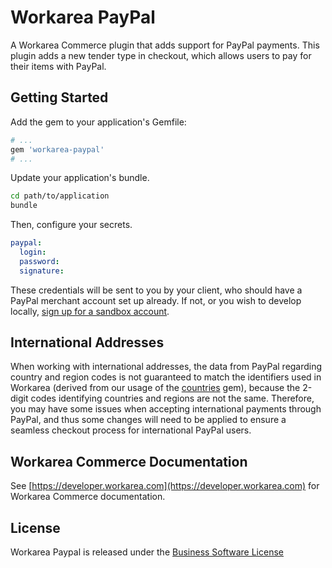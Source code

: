 Workarea PayPal
================================================================================

A Workarea Commerce plugin that adds support for PayPal payments. This plugin adds a new tender type in checkout, which allows users to pay for their items with PayPal.

Getting Started
--------------------------------------------------------------------------------

Add the gem to your application's Gemfile:

```ruby
# ...
gem 'workarea-paypal'
# ...
```

Update your application's bundle.

```bash
cd path/to/application
bundle
```

Then, configure your secrets.

```yaml
paypal:
  login:
  password:
  signature:
```

These credentials will be sent to you by your client, who should have a PayPal merchant account set up already. If not, or you wish to develop locally, [sign up for a sandbox account](https://developer.paypal.com/developer/accounts/).

## International Addresses

When working with international addresses, the data from PayPal regarding country and region codes is not guaranteed to match the identifiers used in Workarea (derived from our usage of the [countries](https://github.com/hexorx/countries) gem), because the 2-digit codes identifying countries and regions are not the same. Therefore, you may have some issues when accepting international payments through PayPal, and thus some changes will need to be applied to ensure a seamless checkout process for international PayPal users.

Workarea Commerce Documentation
--------------------------------------------------------------------------------

See [https://developer.workarea.com](https://developer.workarea.com) for Workarea Commerce documentation.

License
--------------------------------------------------------------------------------

Workarea Paypal is released under the [Business Software License](LICENSE)
